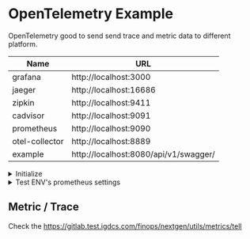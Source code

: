 # OpenTelemetry Example

OpenTelemetry good to send send trace and metric data to different platform.

| Name           | URL                                   |
|----------------|---------------------------------------|
| grafana        | http://localhost:3000                 |
| jaeger         | http://localhost:16686                |
| zipkin         | http://localhost:9411                 |
| cadvisor       | http://localhost:9091                 |
| prometheus     | http://localhost:9090                 |
| otel-collector | http://localhost:8889                 |
| example        | http://localhost:8080/api/v1/swagger/ |

<details><summary>Initialize</summary>

Initialize compose-file

```sh
make swarm
```

After that run this example program

```sh
make run
```

Go to localhost 3000 for grafana and login with `admin:admin`.

Add first datasource to show our promethues URL (9090).

Click dashboard and show custom metrics in there.

For testing import cadvisor's dashboard 14282 and select prometheus.

In prometheus go to status -> targets to check tartgets health.

</details>

<details><summary>Test ENV's prometheus settings</summary>

If you want to add configuration in our test environment:

```sh
ssh am2vm2300.test.igdcs.com
```

Add configuration in here

```
/export/config/prometheus/targets
```

Still need to someone reload/restart prometheus to detect new configuration.

</details>

## Metric / Trace

Check the https://gitlab.test.igdcs.com/finops/nextgen/utils/metrics/tell
